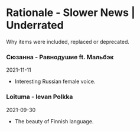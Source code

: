 # Rationale - Slower News | Underrated

Why items were included, replaced or deprecated.

### Сюзанна - Равнодушие ft. Мальбэк

2021-11-11

- Interesting Russian female voice.

### Loituma - Ievan Polkka

2021-09-30

- The beauty of Finnish language.